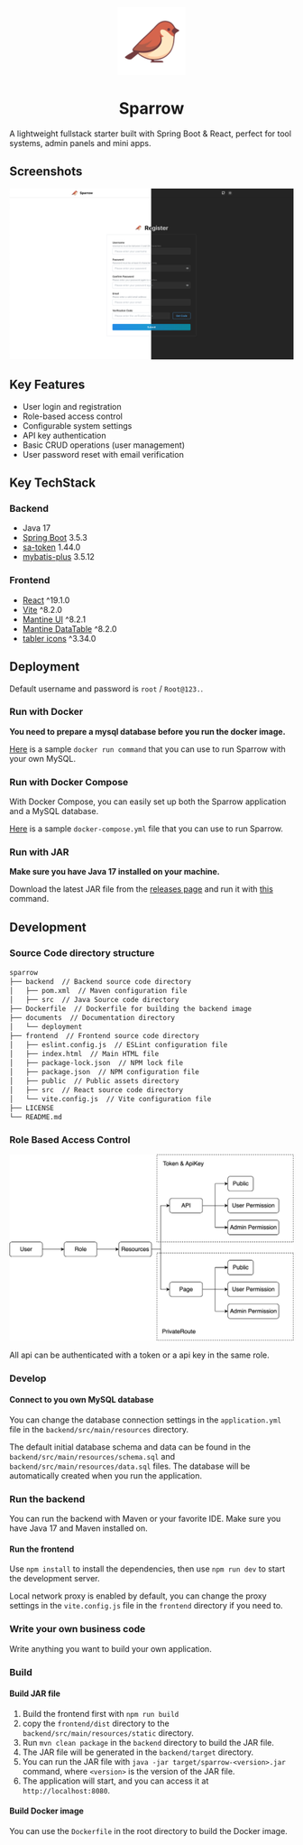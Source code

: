 <div align="center">
  <img src="frontend/public/sparrow.svg" alt="sparrow" width="120" />
  <h1>Sparrow</h1>
</div>

A lightweight fullstack starter built with Spring Boot &amp; React, perfect for tool systems, admin panels and mini apps.

## Screenshots
![register](documents/assets/register.png)

## Key Features
- User login and registration
- Role-based access control
- Configurable system settings
- API key authentication
- Basic CRUD operations (user management)
- User password reset with email verification


## Key TechStack

### Backend
- Java 17
- [Spring Boot](https://spring.io/projects/spring-boot) 3.5.3
- [sa-token](https://github.com/dromara/Sa-Token) 1.44.0
- [mybatis-plus](https://baomidou.com/en/) 3.5.12

### Frontend
- [React](https://react.dev/) ^19.1.0
- [Vite](https://vite.dev/) ^8.2.0
- [Mantine UI](https://ui.mantine.dev/) ^8.2.1
- [Mantine DataTable](https://icflorescu.github.io/mantine-datatable/) ^8.2.0
- [tabler icons](https://tabler.io/icons) ^3.34.0

## Deployment

Default username and password is `root` / `Root@123.`.

### Run with Docker
**You need to prepare a mysql database before you run the docker image.**

[Here](documents/deployment/docker-run.sh) is a sample `docker run command` that you can use to run Sparrow with your own MySQL.


### Run with Docker Compose
With Docker Compose, you can easily set up both the Sparrow application and a MySQL database. 

[Here](documents/deployment/docker-compose.yml) is a sample `docker-compose.yml` file that you can use to run Sparrow.


### Run with JAR
**Make sure you have Java 17 installed on your machine.**

Download the latest JAR file from the [releases page](https://github.com/aizhimou/sparrow/releases) and run it with [this](documents/deployment/jar-run.sh) command.


## Development

### Source Code directory structure
```
sparrow
├── backend  // Backend source code directory
│   ├── pom.xml  // Maven configuration file
│   ├── src  // Java Source code directory
├── Dockerfile  // Dockerfile for building the backend image
├── documents  // Documentation directory
│   └── deployment
├── frontend  // Frontend source code directory
│   ├── eslint.config.js  // ESLint configuration file
│   ├── index.html  // Main HTML file
│   ├── package-lock.json  // NPM lock file
│   ├── package.json  // NPM configuration file
│   ├── public  // Public assets directory
│   ├── src  // React source code directory
│   └── vite.config.js  // Vite configuration file
├── LICENSE
└── README.md
```

### Role Based Access Control
![Architecture Diagram](documents/assets/sparrow-role-based-permission.drawio.svg)

All api can be authenticated with a token or a api key in the same role.

### Develop

#### Connect to you own MySQL database
You can change the database connection settings in the `application.yml` file in the `backend/src/main/resources` directory.

The default initial database schema and data can be found in the `backend/src/main/resources/schema.sql` and `backend/src/main/resources/data.sql` files.
The database will be automatically created when you run the application.

### Run the backend
You can run the backend with Maven or your favorite IDE. Make sure you have Java 17 and Maven installed on.

#### Run the frontend
Use `npm install` to install the dependencies, then use `npm run dev` to start the development server.

Local network proxy is enabled by default, you can change the proxy settings in the `vite.config.js` file in the `frontend` directory if you need to.

### Write your own business code
Write anything you want to build your own application.

###  Build
#### Build JAR file
1. Build the frontend first with `npm run build`
2. copy the `frontend/dist` directory to the `backend/src/main/resources/static` directory.
3. Run `mvn clean package` in the `backend` directory to build the JAR file.
4. The JAR file will be generated in the `backend/target` directory.
5. You can run the JAR file with `java -jar target/sparrow-<version>.jar` command, where `<version>` is the version of the JAR file.
6. The application will start, and you can access it at `http://localhost:8080`.

#### Build Docker image
You can use the `Dockerfile` in the root directory to build the Docker image.

